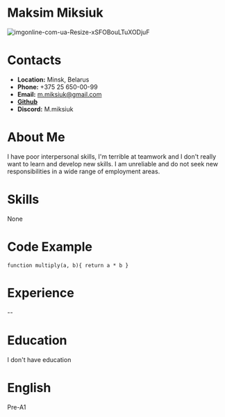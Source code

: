 # Maksim Miksiuk
![imgonline-com-ua-Resize-xSFOBouLTuXODjuF](https://user-images.githubusercontent.com/125917137/223124780-7a970cce-3834-4f9f-9129-9c2e6a17af3b.jpg)





# Contacts
+ **Location:** Minsk, Belarus
+ **Phone:** +375 25 650-00-99
+ **Email:** m.miksiuk@gmail.com
+ **[Github](https://github.com/Mmiksiuk/)**
+ **Discord:** M.miksiuk

# About Me
I have poor interpersonal skills, I'm terrible at teamwork and
 I don't really want to learn and develop new skills.
I am unreliable and do not seek new responsibilities in a wide range of employment areas.

# Skills
None
# Code Example
`
function multiply(a, b){
  return a * b
}
`

# Experience
--
# Education
I don't have education
# English 
Pre-A1


